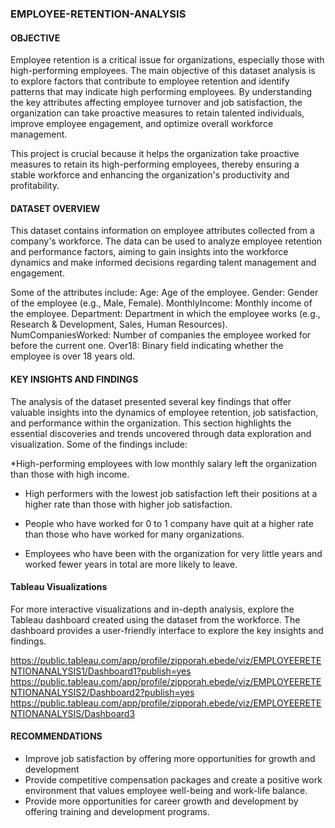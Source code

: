 ### EMPLOYEE-RETENTION-ANALYSIS

#### OBJECTIVE
Employee retention is a critical issue for organizations, especially those with high-performing employees.
The main objective of this dataset analysis is to explore factors that contribute to employee retention and identify patterns that may indicate high performing employees. 
 By understanding the key attributes affecting employee turnover and job satisfaction, 
 the organization can take proactive measures to retain talented individuals, improve employee engagement, and optimize overall workforce management.

This project is crucial because it helps the organization take proactive measures to retain its high-performing employees, 
thereby ensuring a stable workforce and enhancing the organization's productivity and profitability. 

  #### DATASET OVERVIEW
  This dataset contains information on employee attributes collected from a company's workforce. 
  The data can be used to analyze employee retention and performance factors, aiming to gain insights into the workforce dynamics and make informed decisions regarding talent management and engagement.

Some of the attributes include:
Age: Age of the employee.
Gender: Gender of the employee (e.g., Male, Female).
MonthlyIncome: Monthly income of the employee.
Department: Department in which the employee works (e.g., Research & Development, Sales, Human Resources).
NumCompaniesWorked: Number of companies the employee worked for before the current one.
Over18: Binary field indicating whether the employee is over 18 years old.


#### KEY INSIGHTS AND FINDINGS
The analysis of the dataset presented several key findings that offer valuable insights into the dynamics of employee retention, job satisfaction, and performance within the organization. This section highlights the essential discoveries and trends uncovered through data exploration and visualization. Some of the findings include:

*High-performing employees with low monthly salary left the organization than those with high income.

* High performers with the lowest job satisfaction left their positions at a higher rate than those with higher job satisfaction.

* People who have worked for 0 to 1 company have quit at a higher rate than those who have worked for many organizations.

* Employees who have been with the organization for very little years and worked fewer years in total are more likely to leave.



#### Tableau Visualizations
For more interactive visualizations and in-depth analysis, explore the Tableau dashboard created using the dataset from the workforce. The dashboard provides a user-friendly interface to explore the key insights and findings.

https://public.tableau.com/app/profile/zipporah.ebede/viz/EMPLOYEERETENTIONANALYSIS1/Dashboard1?publish=yes
https://public.tableau.com/app/profile/zipporah.ebede/viz/EMPLOYEERETENTIONANALYSIS2/Dashboard2?publish=yes
https://public.tableau.com/app/profile/zipporah.ebede/viz/EMPLOYEERETENTIONANALYSIS/Dashboard3


#### RECOMMENDATIONS

* Improve job satisfaction by offering more opportunities for growth and development
* Provide competitive compensation packages and create a positive work environment that values employee well-being and work-life balance.
* Provide more opportunities for career growth and development by offering training and development programs.

